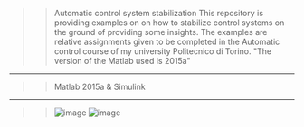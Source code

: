 >> Automatic control system stabilization
This repository is providing examples on on how to stabilize control systems on the ground of providing some insights.
The examples are relative assignments given to be completed in the Automatic control course of my university Politecnico di Torino.
"The version of the Matlab used is 2015a"

---

>> Matlab 2015a & Simulink
---
>> ![image](https://upload.wikimedia.org/wikipedia/commons/thumb/2/21/Matlab_Logo.png/267px-Matlab_Logo.png)   ![image](https://upload.wikimedia.org/wikipedia/en/3/36/Simulink_Logo_%28non-wordmark%29.png)
